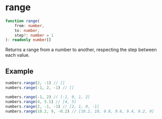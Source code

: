 # range

```ts
function range(
    from: number,
    to: number,
    step?: number = 1
): readonly number[]
```

Returns a range from a number to another, respecting the step between each value.

## Example

```ts
numbers.range(2, -1) // []
numbers.range(-1, 2, -1) // []
```

```ts
numbers.range(-1, 2) // [-1, 0, 1, 2]
numbers.range(4, 5.1) // [4, 5]
numbers.range(2, -1, -1) // [2, 1, 0, -1]
numbers.range(10.2, 9, -0.2) // [10.2, 10, 9.8, 9.6, 9.4, 9.2, 9]
```
